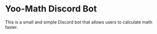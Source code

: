 # Yoo-Math Discord Bot
This is a small and simple Discord bot that allows users to calculate math faster.
